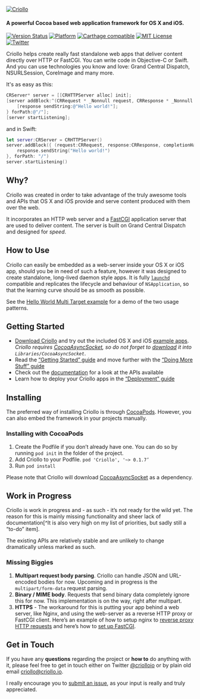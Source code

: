 

[![Criollo](https://criollo.io/res/doc/images/criollo-github.png)](https://criollo.io/)

#### A powerful Cocoa based web application framework for OS X and iOS.

[![Version Status](https://img.shields.io/cocoapods/v/Criollo.svg?style=flat)](http://cocoadocs.org/docsets/Criollo)  [![Platform](http://img.shields.io/cocoapods/p/Criollo.svg?style=flat)](http://cocoapods.org/?q=Criollo) [![Carthage compatible](https://img.shields.io/badge/Carthage-compatible-4BC51D.svg?style=flat)](https://github.com/Carthage/Carthage)
 [![MIT License](https://img.shields.io/badge/license-MIT-orange.svg?style=flat)](https://opensource.org/licenses/MIT) [![Twitter](https://img.shields.io/badge/twitter-@Criolloio-orange.svg?style=flat)](http://twitter.com/Criolloio)



Criollo helps create really fast standalone web apps that deliver content directly over HTTP or FastCGI. You can write code in Objective-C or Swift. And you can use technologies you know and love: Grand Central Dispatch, NSURLSession, CoreImage and many more. 

It's as easy as this:

```objective-c
CRServer* server = [[CRHTTPServer alloc] init];
[server addBlock:^(CRRequest * _Nonnull request, CRResponse * _Nonnull response, CRRouteCompletionBlock  _Nonnull completionHandler) {
    [response sendString:@"Hello world!"];
} forPath:@"/"];
[server startListening];
```

and in Swift:

```swift
let server:CRServer = CRHTTPServer()
server.addBlock({ (request:CRRequest, response:CRResponse, completionHandler:CRRouteCompletionBlock) -> Void in
	response.sendString("Hello world!")
}, forPath: "/")
server.startListening()
```

## Why?

Criollo was created in order to take advantage of the truly awesome tools and APIs that OS X and iOS provide and serve content produced with them over the web. 

It incorporates an HTTP web server and a [FastCGI](http://fastcgi.com) application server that are used to deliver content. The server is built on Grand Central Dispatch and designed for *speed*.

## How to Use

Criollo can easily be embedded as a web-server inside your OS X or iOS app, should you be in need of such a feature, however it was designed to create standalone, long-lived daemon style apps. It is fully [`launchd`](http://launchd.info/) compatible and replicates the lifecycle and behaviour of `NSApplication`, so that the learning curve should be as smooth as possible. 

See the [Hello World Multi Target example](https://github.com/thecatalinstan/Criollo/tree/master/Examples/HelloWorld-MultiTarget) for a demo of the two usage patterns.

## Getting Started

- [Download Criollo](https://github.com/thecatalinstan/Criollo/archive/master.zip) and try out the included OS X and iOS [example apps](https://github.com/thecatalinstan/Criollo/Examples). *Criollo requires [CocoaAsyncSocket](https://github.com/robbiehanson/CocoaAsyncSocket), so do not forget to [download](https://github.com/robbiehanson/CocoaAsyncSocket/archive/master.zip) it into `Libraries/CocoaAsyncSocket`*.
- Read the [“Getting Started” guide](https://github.com/thecatalinstan/Criollo/wiki/Getting-Started) and move further with the [“Doing More Stuff” guide](https://github.com/thecatalinstan/Criollo/wiki/Doing-More-Stuff)
- Check out the [documentation](http://cocoadocs.org/docsets/Criollo/) for a look at the APIs available
- Learn how to deploy your Criollo apps in the [“Deployment” guide](https://guthub.com/thecatalinstan/Criollo/wiki/Deployment)

## Installing

The preferred way of installing Criollo is through [CocoaPods](http://cocoapods.org). However, you can also embed the framework in your projects manually.

### Installing with CocoaPods

1. Create the Podfile if you don’t already have one. You can do so by running `pod init` in the folder of the project.
2. Add Criollo to your Podfile. `pod 'Criollo', '~> 0.1.7’`
3. Run `pod install`

Please note that Criollo will download [CocoaAsyncSocket](https://github.com/robbiehanson/CocoaAsyncSocket) as a dependency.

## Work in Progress

Criollo is work in progress and - as such - it’s not ready for the wild yet. The reason for this is mainly missing functionality and sheer lack of documentation[^It is also very high on my list of priorities, but sadly still a “to-do” item].

The existing APIs are relatively stable and are unlikely to change dramatically unless marked as such.

### Missing Biggies

1. **Multipart request body parsing**. Criollo can handle JSON and URL-encoded bodies for now. Upcoming and in progress is the `multipart/form-data` request parsing.
2. **Binary / MIME body**. Requests that send binary data completely ignore this for now. This implementation is on the way, right after multipart.
3. **HTTPS** - The workaround for this is putting your app behind a  web server, like Nginx, and using the web-server as a reverse HTTP proxy or FastCGI client. Here’s an example of how to setup nginx to [reverse proxy HTTP requests](https://www.nginx.com/resources/wiki/start/topics/examples/reverseproxycachingexample/) and here’s how to [set up FastCGI](https://www.nginx.com/resources/wiki/start/topics/examples/fastcgiexample/#connecting-nginx-to-the-running-fastcgi-process).

## Get in Touch

If you have any **questions** regarding the project or **how to** do anything with it, please feel free to get in touch either on Twitter [@criolloio](https://twitter.com/criolloio) or by plain old email [criollo@criollo.io](mailto:criollo@criollo.io).

I really encourage you to [submit an issue](https://github.com/thecatalinstan/Criollo/issues/new), as your input is really and truly appreciated.
